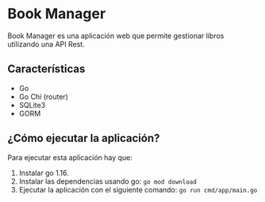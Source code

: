 # Book Manager
Book Manager es una aplicación web que permite gestionar libros utilizando una API Rest.

## Características

- Go
- Go Chi (router)
- SQLite3
- GORM

## ¿Cómo ejecutar la aplicación?

Para ejecutar esta aplicación hay que:
1. Instalar go 1.16.
2. Instalar las dependencias usando go: `go mod download`
3. Ejecutar la aplicación con el siguiente comando: `go run cmd/app/main.go`

